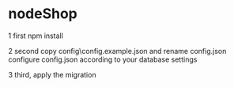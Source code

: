 # nodeShop

1 first npm install

2 second copy config\config.example.json and rename config.json 
configure config.json according to your database settings

3 third, apply the migration

